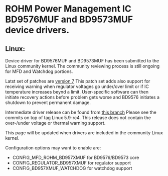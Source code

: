 # ROHM Power Management IC BD9576MUF and BD9573MUF device drivers.

## Linux:

Device driver for BD9576MUF and BD9573MUF has been submitted to the Linux community kernel.
The community reviewing process is still ongoing for MFD and Watchdog portions.

Latst set of patches are [version 7](https://lore.kernel.org/lkml/cover.1611324968.git.matti.vaittinen@fi.rohmeurope.com/)
This patch set adds also support for receiving warning when regulator voltages go under/over limit
or if IC temperature increases beynd a limit. User-specific software can then initiate recovery actions
before problem gets worse and BD9576 initiates a shutdown to prevent permanent damage.

Intermediate driver release can be found from [this branch](https://github.com/RohmSemiconductor/Linux-Kernel-PMIC-Drivers/commits/bd9576-rohm)
Please see the commits on top of tag Linux 5.9-rc4. This release does not contain the over-/under voltage or thermal warning support.

This page will be updated when drivers are included in the community Linux kernel.

Configuration options may want to enable are:
* CONFIG_MFD_ROHM_BD957XMUF for BD9576/BD9573 core
* CONFIG_REGULATOR_BD957XMUF for regulator support
* CONFIG_BD957XMUF_WATCHDOG for watchdog support

